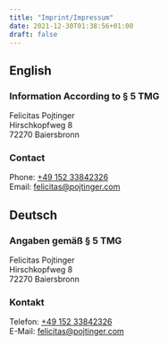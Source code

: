 ```yaml
---
title: "Imprint/Impressum"
date: 2021-12-30T01:38:56+01:00
draft: false
---
```


## English

### Information According to § 5 TMG

Felicitas Pojtinger<br/>
Hirschkopfweg 8<br/>
72270 Baiersbronn

### Contact

Phone: <a href="tel:+49 152 33842326">+49 152 33842326</a><br/>
Email: <a href="mailto:felicitas@pojtinger.com">felicitas@pojtinger.com</a>

## Deutsch

### Angaben gemäß § 5 TMG

Felicitas Pojtinger<br/>
Hirschkopfweg 8<br/>
72270 Baiersbronn

### Kontakt

Telefon: <a href="tel:+49 152 33842326">+49 152 33842326</a><br/>
E-Mail: <a href="mailto:felicitas@pojtinger.com">felicitas@pojtinger.com</a>
